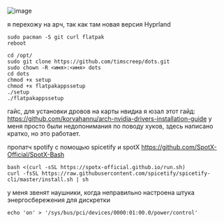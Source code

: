 ![image](https://github.com/timscreep/dots/assets/81462085/3ad92418-eea9-4fbb-9db1-007433df08d8)



я перехожу на арч, так как там новая версия Hyprland
```
sudo pacman -S git curl flatpak
reboot
```
```
cd /opt/
sudo git clone https://github.com/timscreep/dots.git
sudo chown -R <имя>:<имя> dots
cd dots
chmod +x setup
chmod +x flatpakappssetup
./setup
./flatpakappssetup
```

гайс, для установки дровов на карты нвидиа я юзал этот гайд:
https://github.com/korvahannu/arch-nvidia-drivers-installation-guide
у меня просто были недопонимания по поводу хуков, здесь написано кратко, но это работает.




пропатч spotify с помощью spicetify и spotX
https://github.com/SpotX-Official/SpotX-Bash
```
bash <(curl -sSL https://spotx-official.github.io/run.sh)
curl -fsSL https://raw.githubusercontent.com/spicetify/spicetify-cli/master/install.sh | sh
```

у меня звенят наушники, когда неправильно настроена штука энергосбережения для дискретки

```
echo 'on' > '/sys/bus/pci/devices/0000:01:00.0/power/control'
```


